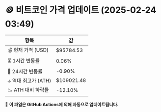# 🪙 비트코인 가격 업데이트 (2025-02-24 03:49)

| 항목                | 값 |
|--------------------|----------------|
| 💰 현재 가격 (USD) | $95784.53 |
| ⏳ 1시간 변동률    | 0.06% |
| 📆 24시간 변동률   | -0.90% |
| 🔝 역대 최고가 (ATH) | $109021.48 |
| 📉 ATH 대비 하락률 | -12.10% |

🔄 **이 파일은 GitHub Actions에 의해 자동으로 업데이트됩니다.**
